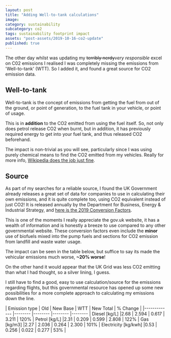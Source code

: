 ```yaml
---
layout: post
title: "Adding Well-to-tank calculations"
image:
category: sustainability
subcategory: co2
tags: sustainability footprint impact
assets: "post-assets/2019-10-16-co2-update"
published: true
---
```


The other day whilst was updating my ~~terribly nerdy~~*very responsible* excel on C02 emissions I realised I was completely missing the emissions from 'Well-to-tank' (WTT). So I added it, and found a great source for CO2 emission data.

## Well-to-tank
Well-to-tank is the concept of emissions from getting the fuel from out of the ground, or point of generation, to the fuel tank in your vehicle, or point of usage.

This is in **addition** to the CO2 emitted from using the fuel itself. So, not only does petrol release CO2 when burnt, but in addition, it has previously required energy to get into your fuel tank, and thus released CO2 beforehand.

The impact is non-trivial as you will see, particularly since I was using purely chemical means to find the CO2 emitted from my vehicles. Really for more info, [Wikipedia does the job just fine](https://en.wikipedia.org/wiki/Life-cycle_assessment#Well-to-wheel).

## Source

As part of my searches for a reliable source, I found the UK Government already releases a great set of data for companies to use in calculating their own emissions, and it is quite complete too, using CO2 equivalent instead of just CO2! It is released annually by the Department for Business, Energy & Industrial Strategy, and [here is the 2019 Conversion Factors](https://www.gov.uk/government/publications/greenhouse-gas-reporting-conversion-factors-2019).

This is one of the moments I really appreciate the gov.uk website, it has a wealth of information and is honestly a breeze to use compared to any other governmental website. These conversion factors even include the **minor** use of biofuels mixed into the pump fuels and sections for CO2 emission from landfill and waste water usage.

The impact can be seen in the table below, but suffice to say its made the vehicular emissions much worse, **~20% worse**!

On the other hand it would appear that the UK Grid was less CO2 emitting than what I had thought, so a silver lining, I guess.

I still have to find a good, easy to use calculation/source for the emissions regarding flights, but this governmental resource has opened up some new possibilities for a more complete approach to calculating my emissions down the line.

| Emission type | Old   	| New Base  	| WTT   	| New Total   | % Change |
|-------------	|--------	|--------	|--------	|--------	|
Diesel [kg/L]        |2.68 |  2.594	| 0.617	| 3.211	| 120% |
Petrol [kg/L]        |2.31 |  0.209	| 0.599	| 2.808	| 122% |
Gas [kg/m3]          |2.27 |	2.036	| 0.264 | 2.300	| 101% |
Electricity [kg/kwh] |0.53 |	0.256	| 0.022 | 0.277	| 53%  |
